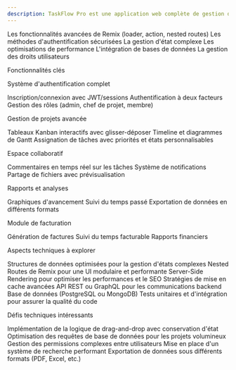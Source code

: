 ```yaml
---
description: TaskFlow Pro est une application web complète de gestion de projets qui tire pleinement parti des fonctionnalités de Remix
---
```


Les fonctionnalités avancées de Remix (loader, action, nested routes)
Les méthodes d'authentification sécurisées
La gestion d'état complexe
Les optimisations de performance
L'intégration de bases de données
La gestion des droits utilisateurs

Fonctionnalités clés

Système d'authentification complet

Inscription/connexion avec JWT/sessions
Authentification à deux facteurs
Gestion des rôles (admin, chef de projet, membre)


Gestion de projets avancée

Tableaux Kanban interactifs avec glisser-déposer
Timeline et diagrammes de Gantt
Assignation de tâches avec priorités et états personnalisables


Espace collaboratif

Commentaires en temps réel sur les tâches
Système de notifications
Partage de fichiers avec prévisualisation


Rapports et analyses

Graphiques d'avancement
Suivi du temps passé
Exportation de données en différents formats


Module de facturation

Génération de factures
Suivi du temps facturable
Rapports financiers



Aspects techniques à explorer

Structures de données optimisées pour la gestion d'états complexes
Nested Routes de Remix pour une UI modulaire et performante
Server-Side Rendering pour optimiser les performances et le SEO
Stratégies de mise en cache avancées
API REST ou GraphQL pour les communications backend
Base de données (PostgreSQL ou MongoDB)
Tests unitaires et d'intégration pour assurer la qualité du code

Défis techniques intéressants

Implémentation de la logique de drag-and-drop avec conservation d'état
Optimisation des requêtes de base de données pour les projets volumineux
Gestion des permissions complexes entre utilisateurs
Mise en place d'un système de recherche performant
Exportation de données sous différents formats (PDF, Excel, etc.)